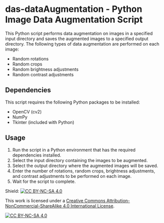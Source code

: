# das-dataAugmentation - Python Image Data Augmentation Script

This Python script performs data augmentation on images in a specified input directory and saves the augmented images to a specified output directory. The following types of data augmentation are performed on each image:

- Random rotations
- Random crops
- Random brightness adjustments
- Random contrast adjustments

## Dependencies

This script requires the following Python packages to be installed:

- OpenCV (cv2)
- NumPy
- Tkinter (included with Python)

## Usage

1. Run the script in a Python environment that has the required dependencies installed.
2. Select the input directory containing the images to be augmented.
3. Select the output directory where the augmented images will be saved.
4. Enter the number of rotations, random crops, brightness adjustments, and contrast adjustments to be performed on each image.
5. Wait for the script to complete.

Shield: [![CC BY-NC-SA 4.0][cc-by-nc-sa-shield]][cc-by-nc-sa]

This work is licensed under a
[Creative Commons Attribution-NonCommercial-ShareAlike 4.0 International License][cc-by-nc-sa].

[![CC BY-NC-SA 4.0][cc-by-nc-sa-image]][cc-by-nc-sa]

[cc-by-nc-sa]: http://creativecommons.org/licenses/by-nc-sa/4.0/
[cc-by-nc-sa-image]: https://licensebuttons.net/l/by-nc-sa/4.0/88x31.png
[cc-by-nc-sa-shield]: https://img.shields.io/badge/License-CC%20BY--NC--SA%204.0-lightgrey.svg
